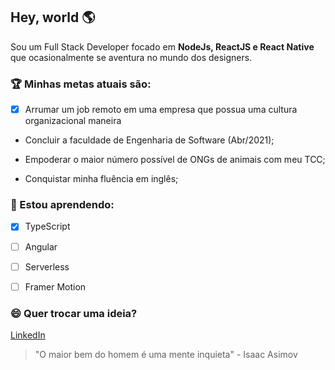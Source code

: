 ## Hey, world 🌎



Sou um Full Stack Developer focado em **NodeJs, ReactJS e React Native** que ocasionalmente se aventura no mundo dos designers.



### 🏆 Minhas metas atuais são:

- [x] Arrumar um job remoto em uma empresa que possua uma cultura organizacional maneira

* Concluir a faculdade de Engenharia de Software (Abr/2021);

* Empoderar o maior número possível de ONGs de animais com meu TCC;

* Conquistar minha fluência em inglês;

  

### 🔭 Estou aprendendo:

- [x] TypeScript

- [ ] Angular

- [ ] Serverless

- [ ] Framer Motion

  

### 😄 Quer trocar uma ideia?

[LinkedIn](https://www.linkedin.com/in/vmazon/)



>  "O maior bem do homem é uma mente inquieta" - Isaac Asimov

